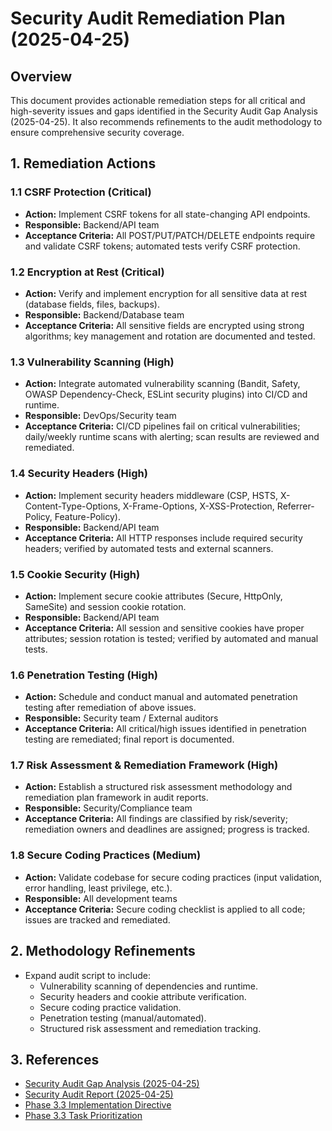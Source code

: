 # Security Audit Remediation Plan (2025-04-25)

## Overview
This document provides actionable remediation steps for all critical and high-severity issues and gaps identified in the Security Audit Gap Analysis (2025-04-25). It also recommends refinements to the audit methodology to ensure comprehensive security coverage.

## 1. Remediation Actions

### 1.1 CSRF Protection (Critical)
- **Action:** Implement CSRF tokens for all state-changing API endpoints.
- **Responsible:** Backend/API team
- **Acceptance Criteria:** All POST/PUT/PATCH/DELETE endpoints require and validate CSRF tokens; automated tests verify CSRF protection.

### 1.2 Encryption at Rest (Critical)
- **Action:** Verify and implement encryption for all sensitive data at rest (database fields, files, backups).
- **Responsible:** Backend/Database team
- **Acceptance Criteria:** All sensitive fields are encrypted using strong algorithms; key management and rotation are documented and tested.

### 1.3 Vulnerability Scanning (High)
- **Action:** Integrate automated vulnerability scanning (Bandit, Safety, OWASP Dependency-Check, ESLint security plugins) into CI/CD and runtime.
- **Responsible:** DevOps/Security team
- **Acceptance Criteria:** CI/CD pipelines fail on critical vulnerabilities; daily/weekly runtime scans with alerting; scan results are reviewed and remediated.

### 1.4 Security Headers (High)
- **Action:** Implement security headers middleware (CSP, HSTS, X-Content-Type-Options, X-Frame-Options, X-XSS-Protection, Referrer-Policy, Feature-Policy).
- **Responsible:** Backend/API team
- **Acceptance Criteria:** All HTTP responses include required security headers; verified by automated tests and external scanners.

### 1.5 Cookie Security (High)
- **Action:** Implement secure cookie attributes (Secure, HttpOnly, SameSite) and session cookie rotation.
- **Responsible:** Backend/API team
- **Acceptance Criteria:** All session and sensitive cookies have proper attributes; session rotation is tested; verified by automated and manual tests.

### 1.6 Penetration Testing (High)
- **Action:** Schedule and conduct manual and automated penetration testing after remediation of above issues.
- **Responsible:** Security team / External auditors
- **Acceptance Criteria:** All critical/high issues identified in penetration testing are remediated; final report is documented.

### 1.7 Risk Assessment & Remediation Framework (High)
- **Action:** Establish a structured risk assessment methodology and remediation plan framework in audit reports.
- **Responsible:** Security/Compliance team
- **Acceptance Criteria:** All findings are classified by risk/severity; remediation owners and deadlines are assigned; progress is tracked.

### 1.8 Secure Coding Practices (Medium)
- **Action:** Validate codebase for secure coding practices (input validation, error handling, least privilege, etc.).
- **Responsible:** All development teams
- **Acceptance Criteria:** Secure coding checklist is applied to all code; issues are tracked and remediated.

## 2. Methodology Refinements

- Expand audit script to include:
  - Vulnerability scanning of dependencies and runtime.
  - Security headers and cookie attribute verification.
  - Secure coding practice validation.
  - Penetration testing (manual/automated).
  - Structured risk assessment and remediation tracking.

## 3. References

- [Security Audit Gap Analysis (2025-04-25)](SECURITY_AUDIT_GAP_ANALYSIS_20250425.md)
- [Security Audit Report (2025-04-25)](../reports/security/security_audit_report_20250425_033852.json)
- [Phase 3.3 Implementation Directive](../PHASE_3.3_IMPLEMENTATION_DIRECTIVE.md)
- [Phase 3.3 Task Prioritization](../PHASE_3.3_TASK_PRIORITIZATION.md)